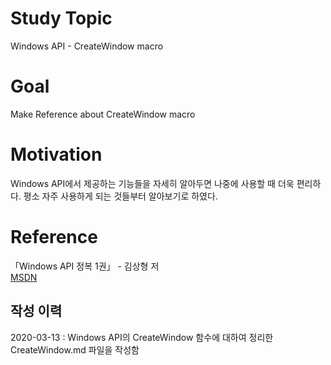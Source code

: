 # Study Topic
  
Windows API - CreateWindow macro  
  
# Goal
  
Make Reference about CreateWindow macro  
  
# Motivation
  
Windows API에서 제공하는 기능들을 자세히 알아두면 나중에 사용할 때 더욱 편리하다. 평소 자주 사용하게 되는 것들부터 알아보기로 하였다.  
  
# Reference
  
「Windows API 정복 1권」 - 김상형 저  
<a href = "https://docs.microsoft.com/en-us/windows/win32/api/winuser/nf-winuser-createwindowa" target = "_blank">MSDN</a>  
  
## 작성 이력
  
2020-03-13 : Windows API의 CreateWindow 함수에 대하여 정리한 CreateWindow.md 파일을 작성함
